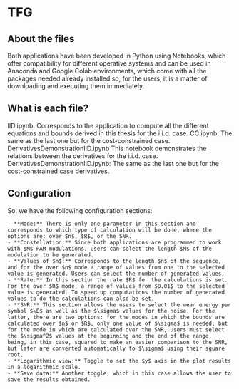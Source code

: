 # TFG

## About the files
Both applications have been developed in Python using Notebooks, which offer compatibility for different operative systems and can be used in Anaconda and Google Colab environments, which come with all the packages needed already installed so, for the users, it is a matter of downloading and executing them immediately. 

## What is each file?
IID.ipynb: Corresponds to the application to compute all the different equations and bounds derived in this thesis for the i.i.d. case.
CC.ipynb: The same as the last one but for the cost-constrained case.
DerivativesDemonstrationIID.ipynb This notebook demonstrates the relations between the derivatives for the i.i.d. case.
DerivativesDemonstrationIID.ipynb: The same as the last one but for the cost-constrained case derivatives.

## Configuration
So, we have the following configuration sections:

    - **Mode:** There is only one parameter in this section and corresponds to which type of calculation will be done, where the options are: over $n$, $R$, or the SNR.
    - **Constellation:** Since both applications are programmed to work with $M$-PAM modulations, users can select the length $M$ of the modulation to be generated.
    - **Values of $n$:** Corresponds to the length $n$ of the sequence, and for the over $n$ mode a range of values from one to the selected value is generated. Users can select the number of generated values.
    - **Rate:** In this section the rate $R$ for the calculations is set. For the over $R$ mode, a range of values from $0.01$ to the selected value is generated. To speed up computations the number of generated values to do the calculations can also be set.
    - **SNR:** This section allows the users to select the mean energy per symbol $\E$ as well as the $\sigma$ values for the noise. For the latter, there are two options: for the modes in which the bounds are calculated over $n$ or $R$, only one value of $\sigma$ is needed; but for the mode in which are calculated over the SNR, users must select the $\sigma^2$ values at the beginning and the end of the range, being, in this case, squared to make an easier comparison to the SNR, but later are converted automatically to $\sigma$ using their square root.
    - **Logarithmic view:** Toggle to set the $y$ axis in the plot results in a logarithmic scale.
    - **Save data:** Another toggle, which in this case allows the user to save the results obtained.
